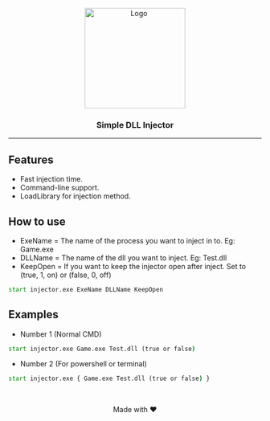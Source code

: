 <!-- Header-->
<br/>
<div align="center">
  <img width=200px height=200px src="https://i.imgur.com/69RvLup.png" alt="Logo"></a>
  <h3 align="center"><strong>Simple DLL Injector</strong></h3>

  <p align="center">
   <!-- n/a -->
  </p>
</div>

---

## Features

- Fast injection time.
- Command-line support.
- LoadLibrary for injection method.

## How to use

- ExeName = The name of the process you want to inject in to. Eg: Game.exe
- DLLName = The name of the dll you want to inject. Eg: Test.dll
- KeepOpen = If you want to keep the injector open after inject. Set to (true, 1, on) or (false, 0, off)

```cmd
start injector.exe ExeName DLLName KeepOpen
```

## Examples

- Number 1 (Normal CMD)
```cmd
start injector.exe Game.exe Test.dll (true or false)
```

- Number 2 (For powershell or terminal)
```cmd
start injector.exe { Game.exe Test.dll (true or false) }
```

<!-- Footer-->
<br/> 
<div align="center">
  <p align="center">
    Made with ❤️
  </p>
</div>
